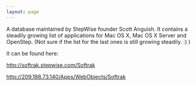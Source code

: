 ```yaml
---
layout: page
---
```




A database maintained by StepWise founder Scott Anguish. It contains a steadily growing list of applications for Mac OS X, Mac OS X Server and OpenStep. (Not sure if the list for the last ones is still growing steadily. :) )

It can be found here:

http://softrak.stepwise.com/Softrak

http://209.198.73.140/Apps/WebObjects/Softrak
